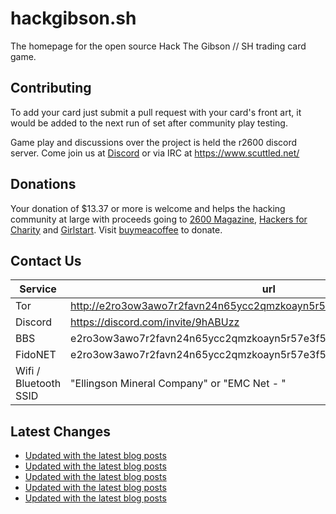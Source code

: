 # hackgibson.sh
The homepage for the open source Hack The Gibson // SH trading card game.


## Contributing

To add your card just submit a pull request with your card's front art, it would be added to the next run of set after community play testing.

Game play and discussions over the project is held the r2600 discord server. Come join us at [Discord](https://discord.com/invite/9hABUzz) or via IRC at https://www.scuttled.net/


## Donations

Your donation of $13.37 or more is welcome and helps the hacking community at large with proceeds going to [2600 Magazine](https://2600.com/), [Hackers for Charity](https://hackersforcharity.org) and [Girlstart](https://girlstart.org).  Visit [buymeacoffee](https://www.buymeacoffee.com/hackgibson.sh) to donate.


## Contact Us

Service | url
-|-
Tor | http://e2ro3ow3awo7r2favn24n65ycc2qmzkoayn5r57e3f56nvjwdcgg32ad.onion
Discord | https://discord.com/invite/9hABUzz
BBS | e2ro3ow3awo7r2favn24n65ycc2qmzkoayn5r57e3f56nvjwdcgg32ad.onion:23
FidoNET | e2ro3ow3awo7r2favn24n65ycc2qmzkoayn5r57e3f56nvjwdcgg32ad.onion:24554
Wifi / Bluetooth SSID | "Ellingson Mineral Company" or "EMC Net - <fidonet address>"

## Latest Changes
<!-- BLOG-POST-LIST:START -->
- [Updated with the latest blog posts](https://github.com/DFW2600/hackgibson.sh/commit/bae77335c35a985604e145ff5e2ce87776ea0e27)
- [Updated with the latest blog posts](https://github.com/DFW2600/hackgibson.sh/commit/5fae5b12b6ad80fe5b0c3d97b5d43b4b910a159f)
- [Updated with the latest blog posts](https://github.com/DFW2600/hackgibson.sh/commit/8fe4ca1e5e4af7f624d29676f477e59800b40d87)
- [Updated with the latest blog posts](https://github.com/DFW2600/hackgibson.sh/commit/af4904aa41f9540103a79323df584489bacbcf4c)
- [Updated with the latest blog posts](https://github.com/DFW2600/hackgibson.sh/commit/57be3138942a31d81ab15480071d062dd1283e66)
<!-- BLOG-POST-LIST:END -->
